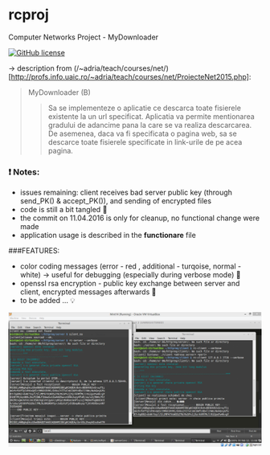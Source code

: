 # rcproj
Computer Networks Project - MyDownloader

[![GitHub license](http://img.shields.io/badge/license-GPLv3-blue.svg)](https://github.com/xR86/rcproj)
  
-> description from (/~adria/teach/courses/net/)[http://profs.info.uaic.ro/~adria/teach/courses/net/ProiecteNet2015.php]:
> MyDownloader (B)
>> Sa se implementeze o aplicatie ce descarca toate fisierele existente la un url specificat. Aplicatia va permite mentionarea gradului de adancime pana la care se va realiza descarcarea. De asemenea, daca va fi specificata o pagina web, sa se descarce toate fisierele specificate in link-urile de pe acea pagina.

### :exclamation: Notes:
+ issues remaining: client receives bad server public key (through send_PK() & accept_PK()), and sending of encrypted files 
+ code is still a bit tangled :spaghetti:
+ the commit on 11.04.2016 is only for cleanup, no functional change were made
+ application usage is described in the **functionare** file

###FEATURES:
- color coding messages (error - red , additional - turqoise, normal - white) -> useful for debugging (especially during verbose mode) :ledger:
- openssl rsa encryption - public key exchange between server and client, encrypted messages afterwards :closed_lock_with_key:
- to be added ... :bulb:

![Demo screenshot](/screenshot-rc.png?raw=true "during execution")
